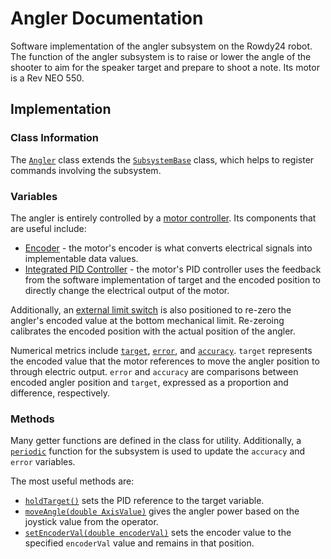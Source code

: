 # Angler Documentation

Software implementation of the angler subsystem on the Rowdy24 robot. The function of the angler subsystem is to raise or lower the angle of the shooter to aim for the speaker target and prepare to shoot a note. Its motor is a Rev NEO 550.

## Implementation

### Class Information

The [`Angler`](../../src/main/java/frc/robot/subsystems/Angler.java) class extends the [`SubsystemBase`](https://github.wpilib.org/allwpilib/docs/release/java/edu/wpi/first/wpilibj2/command/SubsystemBase.html) class, which helps to register commands involving the subsystem.

### Variables

The angler is entirely controlled by a [motor controller](../../src/main/java/frc/robot/subsystems/Angler.java#L21). Its components that are useful include:
- [Encoder](../../src/main/java/frc/robot/subsystems/Angler.java#L25) - the motor's encoder is what converts electrical signals into implementable data values.
- [Integrated PID Controller](../../src/main/java/frc/robot/subsystems/Angler.java#L27) - the motor's PID controller uses the feedback from the software implementation of target and the encoded position to directly change the electrical output of the motor.

Additionally, an [external limit switch](../../src/main/java/frc/robot/subsystems/Angler.java#L28) is also positioned to re-zero the angler's encoded value at the bottom mechanical limit. Re-zeroing calibrates the encoded position with the actual position of the angler.

Numerical metrics include [`target`](../../src/main/java/frc/robot/subsystems/Angler.java#L35), [`error`](../../src/main/java/frc/robot/subsystems/Angler.java#L36), and [`accuracy`](../../src/main/java/frc/robot/subsystems/Angler.java#L37). `target` represents the encoded value that the motor references to move the angler position to through electric output. `error` and `accuracy` are comparisons between encoded angler position and `target`, expressed as a proportion and difference, respectively.

### Methods

Many getter functions are defined in the class for utility. Additionally, a [`periodic`](../../src/main/java/frc/robot/subsystems/Angler.java#L41) function for the subsystem is used to update the `accuracy` and `error` variables.

The most useful methods are:
- [`holdTarget()`](../../src/main/java/frc/robot/subsystems/Angler.java#L76) sets the PID reference to the target variable.
- [`moveAngle(double AxisValue)`](../../src/main/java/frc/robot/subsystems/Angler.java#L81) gives the angler power based on the joystick value from the operator.
- [`setEncoderVal(double encoderVal)`](../../src/main/java/frc/robot/subsystems/Angler.java#L95) sets the encoder value to the specified `encoderVal` value and remains in that position.
